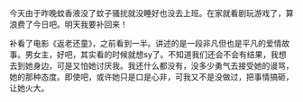 今天由于昨晚蚊香液没了蚊子骚扰就没睡好也没去上班。在家就看剧玩游戏了，算浪费了今日吧。明天我要补回来！

补看了电影《返老还童》，之前看到一半。讲述的是一段非凡但也是平凡的爱情故事。男女主，好吧，其实看的时候就想sy了。不知道我们还会不会有结果，我想去到她身边，可是又怕她讨厌我。我还什么都没有，没多少勇气去接受她的谩骂，她的那种态度。即使吧，或许她只是口是心非，可我又不是没做过，把事情搞砸，让她火大。